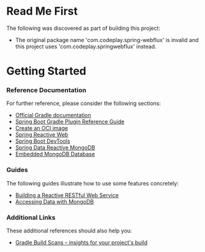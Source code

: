 # Read Me First
The following was discovered as part of building this project:

* The original package name 'com.codeplay.spring-webflux' is invalid and this project uses 'com.codeplay.springwebflux' instead.

# Getting Started

### Reference Documentation
For further reference, please consider the following sections:

* [Official Gradle documentation](https://docs.gradle.org)
* [Spring Boot Gradle Plugin Reference Guide](https://docs.spring.io/spring-boot/docs/2.6.6/gradle-plugin/reference/html/)
* [Create an OCI image](https://docs.spring.io/spring-boot/docs/2.6.6/gradle-plugin/reference/html/#build-image)
* [Spring Reactive Web](https://docs.spring.io/spring-boot/docs/2.6.6/reference/htmlsingle/#web.reactive)
* [Spring Boot DevTools](https://docs.spring.io/spring-boot/docs/2.6.6/reference/htmlsingle/#using-boot-devtools)
* [Spring Data Reactive MongoDB](https://docs.spring.io/spring-boot/docs/2.6.6/reference/htmlsingle/#boot-features-mongodb)
* [Embedded MongoDB Database](https://docs.spring.io/spring-boot/docs/2.6.6/reference/htmlsingle/#boot-features-mongo-embedded)

### Guides
The following guides illustrate how to use some features concretely:

* [Building a Reactive RESTful Web Service](https://spring.io/guides/gs/reactive-rest-service/)
* [Accessing Data with MongoDB](https://spring.io/guides/gs/accessing-data-mongodb/)

### Additional Links
These additional references should also help you:

* [Gradle Build Scans – insights for your project's build](https://scans.gradle.com#gradle)

